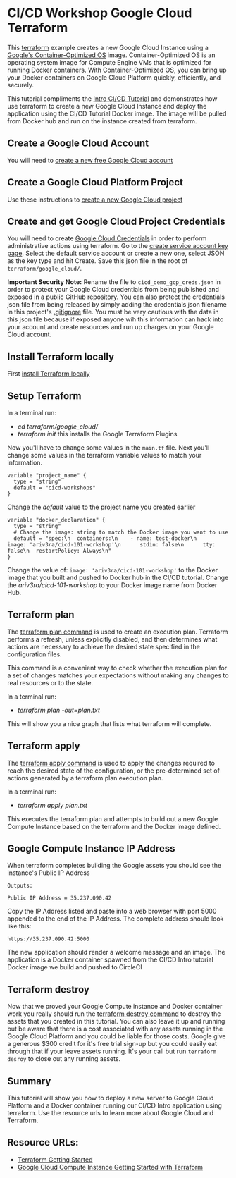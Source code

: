 # CI/CD Workshop Google Cloud Terraform

This [terraform](https://www.terraform.io/intro/index.html) example creates a new Google Cloud Instance using a [Google's Container-Optimized OS](https://cloud.google.com/container-optimized-os/docs/) image. Container-Optimized OS is an operating system image for Compute Engine VMs that is optimized for running Docker containers. With Container-Optimized OS, you can bring up your Docker containers on Google Cloud Platform quickly, efficiently, and securely.

This tutorial compliments the [Intro CI/CD Tutorial](../../tutorial/cicd_101_guide.md) and demonstrates how use terraform to create a new Google Cloud Instance and deploy the application using the CI/CD Tutorial Docker image.  The image will be pulled from Docker hub and run on the instance created from terraform.

## Create a Google Cloud Account

You will need to [create a new free Google Cloud account](https://cloud.google.com/free)

## Create a Google Cloud Platform Project

 Use these instructions to [create a new Google Cloud project](https://github.com/GoogleCloudPlatform/community/blob/master/tutorials/getting-started-on-gcp-with-terraform/index.md#create-a-google-cloud-platform-project)

## Create and get Google Cloud Project Credentials

You will need to create [Google Cloud Credentials](https://github.com/GoogleCloudPlatform/community/blob/master/tutorials/getting-started-on-gcp-with-terraform/index.md#getting-project-credentials) in order to perform administrative actions using terraform. Go to the [create service account key page](https://console.cloud.google.com/apis/credentials/serviceaccountkey). Select the default service account or create a new one, select JSON as the key type and hit Create. Save this json file in the root of `terraform/google_cloud/`.

**Important Security Note:** Rename the file to `cicd_demo_gcp_creds.json` in order to protect your Google Cloud credentials from being published and exposed in a public GitHub repository. You can also protect the credentials json file from being released by simply adding the credentials json filename in this project's [.gitignore](../../.gitignore) file. You must be very cautious with the data in this json file because if exposed anyone wih this information can hack into your account and create resources and run up charges on your Google Cloud account.

## Install Terraform locally

First [install Terraform locally](https://www.terraform.io/intro/getting-started/install.html)

## Setup Terraform

In a terminal run:
 
 - *cd terraform/google_cloud/*
 - *terraform init* this installs the Google Terraform Plugins

Now you'll have to change some values in the `main.tf` file. Next you'll change some values in the terraform variable values to match your information.

```
variable "project_name" {
  type = "string"
  default = "cicd-workshops"
}
```

Change the *default* value to the project name you created earlier

```
variable "docker_declaration" {
  type = "string"
  # Change the image: string to match the Docker image you want to use
  default = "spec:\n  containers:\n    - name: test-docker\n      image: 'ariv3ra/cicd-101-workshop'\n      stdin: false\n      tty: false\n  restartPolicy: Always\n"
}
```

Change the value of: `image: 'ariv3ra/cicd-101-workshop'` to the Docker image that you built and pushed to Docker hub in the CI/CD tutorial. Change the *ariv3ra/cicd-101-workshop* to your Docker image name from Docker Hub.

## Terraform plan

The [terraform plan command](https://www.terraform.io/docs/commands/plan.html) is used to create an execution plan. Terraform performs a refresh, unless explicitly disabled, and then determines what actions are necessary to achieve the desired state specified in the configuration files.

This command is a convenient way to check whether the execution plan for a set of changes matches your expectations without making any changes to real resources or to the state.

In a terminal run:

- *terraform plan -out=plan.txt*

This will show you a nice graph that lists what terraform will complete.

## Terraform apply

The [terraform apply command](https://www.terraform.io/docs/commands/apply.html) is used to apply the changes required to reach the desired state of the configuration, or the pre-determined set of actions generated by a terraform plan execution plan.

In a terminal run:

- *terraform apply plan.txt*

This executes the terraform plan and attempts to build out a new Google Compute Instance based on the terraform and the Docker image defined.

## Google Compute Instance IP Address

When terraform completes building the Google assets you should see the instance's Public IP Address

```
Outputs:

Public IP Address = 35.237.090.42
```

Copy the IP Address listed and paste into a web browser with port 5000 appended to the end of the IP Address. The complete address should look like this:

`https://35.237.090.42:5000`

The new application should render a welcome message and an image. The application is a Docker container spawned from the CI/CD Intro tutorial Docker image we build and pushed to CircleCI

## Terraform destroy

Now that we proved your Google Compute instance and Docker container work you really should run the [terraform destroy command](https://www.terraform.io/docs/commands/destroy.html) to destroy the assets that you created in this tutorial. You can also leave it up and running but be aware that there is a cost associated with any assets running in the Google Cloud Platform and you could be liable for those costs.  Google give a generous $300 credit for it's free trial sign-up but you could easily eat through that if your leave assets running. It's your call but run `terraform desroy` to close out any running assets.

## Summary

This tutorial will show you how to deploy a new server to Google Cloud Platform and a Docker container running our CI/CD Intro application using terraform. Use the resource urls to learn more about Google Cloud and Terraform.

## Resource URLs:

- [Terraform Getting Started](https://www.terraform.io/intro/getting-started/install.html)
- [Google Cloud Compute Instance Getting Started with Terraform](https://cloud.google.com/community/tutorials/getting-started-on-gcp-with-terraform)
